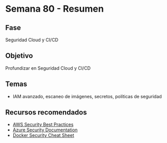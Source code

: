 # Semana 80 - Resumen

## Fase
Seguridad Cloud y CI/CD

## Objetivo
Profundizar en Seguridad Cloud y CI/CD

## Temas
- IAM avanzado, escaneo de imágenes, secretos, políticas de seguridad

## Recursos recomendados
- [AWS Security Best Practices](https://aws.amazon.com/architecture/security-best-practices/)
- [Azure Security Documentation](https://learn.microsoft.com/en-us/azure/security/)
- [Docker Security Cheat Sheet](https://cheatsheetseries.owasp.org/cheatsheets/Docker_Security_Cheat_Sheet.html)

